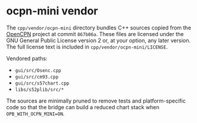 # ocpn-mini vendor

The `cpp/vendor/ocpn-mini` directory bundles C++ sources copied from the
[OpenCPN](https://github.com/OpenCPN/OpenCPN) project at commit `867b06a`.
These files are licensed under the GNU General Public License version 2 or,
at your option, any later version.  The full license text is included in
`cpp/vendor/ocpn-mini/LICENSE`.

Vendored paths:

- `gui/src/Osenc.cpp`
- `gui/src/cm93.cpp`
- `gui/src/s57chart.cpp`
- `libs/s52plib/src/*`

The sources are minimally pruned to remove tests and platform-specific code so
that the bridge can build a reduced chart stack when `OPB_WITH_OCPN_MINI=ON`.
